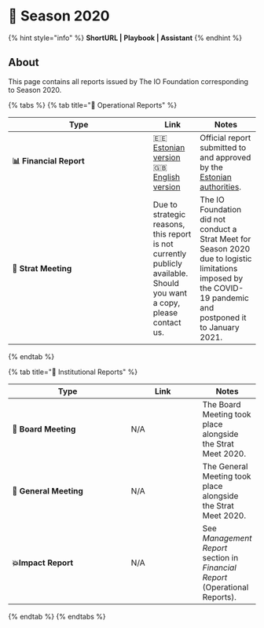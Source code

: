 # 🍃 Season 2020

{% hint style="info" %}
**ShortURL | Playbook | Assistant**
{% endhint %}

## About

This page contains all reports issued by The IO Foundation corresponding to Season 2020.

{% tabs %}
{% tab title="📘 Operational Reports" %}
<table><thead><tr><th width="271">Type</th><th>Link</th><th>Notes</th></tr></thead><tbody><tr><td><strong>📊 Financial Report</strong></td><td><span data-gb-custom-inline data-tag="emoji" data-code="1f1ea-1f1ea">🇪🇪</span> <a href="https://drive.google.com/file/d/1l0kFlEuOAdNRIKheCkqj5Pio_k7xywov/view?usp=sharing">Estonian version</a><br><span data-gb-custom-inline data-tag="emoji" data-code="1f1ec-1f1e7">🇬🇧</span> <a href="https://drive.google.com/file/d/1oIO3NQV29pfS4elWHWsW5_YtDOhpoCkA/view?usp=sharing">English version</a></td><td>Official report submitted to and approved by the <a href="https://ariregister.rik.ee/eng">Estonian authorities</a>.</td></tr><tr><td><strong>📑 Strat Meeting</strong></td><td>Due to strategic reasons, this report is not currently publicly available.<br>Should you want a copy, please contact us.</td><td>The IO Foundation did not conduct a Strat Meet for Season 2020 due to logistic limitations imposed by the COVID-19 pandemic and postponed it to January 2021.</td></tr></tbody></table>
{% endtab %}

{% tab title="📕 Institutional Reports" %}
<table><thead><tr><th width="269">Type</th><th width="155">Link</th><th>Notes</th></tr></thead><tbody><tr><td>📙 <strong>Board Meeting</strong></td><td>N/A</td><td>The Board Meeting took place alongside the Strat Meet 2020.</td></tr><tr><td><strong>📗 General Meeting</strong></td><td>N/A</td><td>The General Meeting took place alongside the Strat Meet 2020.</td></tr><tr><td><strong>💥Impact Report</strong></td><td>N/A</td><td>See <em>Management Report</em> section in <em>Financial Report</em> (Operational Reports).</td></tr></tbody></table>
{% endtab %}
{% endtabs %}
